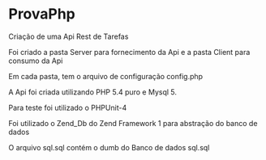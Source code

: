 # ProvaPhp
Criação de uma Api Rest de Tarefas

Foi criado a pasta Server para fornecimento da Api e a pasta Client para consumo da Api

Em cada pasta, tem o arquivo de configuração config.php

A Api foi criada utilizando PHP 5.4 puro e Mysql 5.

Para teste foi utilizado o PHPUnit-4

Foi utilizado o Zend_Db do Zend Framework 1 para abstração do banco de dados

O arquivo sql.sql contém o dumb do Banco de dados 
sql.sql

